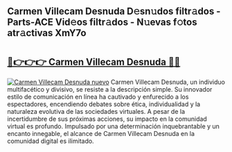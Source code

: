 ## Carmen Villecam Desnuda D𝚎sn𝚞dos filtr𝚊dos - Parts-ACE Vid𝚎os filtr𝚊dos - N𝚞evas f𝚘tos atr𝚊ctivas XmY7o

# <h2><a href="http://mb2pqna.tromn.icu/?c=Carmen+Villecam+Desnuda">🔗👉👉👉 Carmen Villecam Desnuda 🔗🔗</a></h2>

[![Carmen Villecam Desnuda nuevo](https://i.imgur.com/pEAQMta.gif)](http://mb2pqna.tromn.icu/?c=Carmen+Villecam+Desnuda)
Carmen Villecam Desnuda, un individuo multifacético y divisivo, se resiste a la descripción simple. Su innovador estilo de comunicación en línea ha cautivado y enfurecido a los espectadores, encendiendo debates sobre ética, individualidad y la naturaleza evolutiva de las sociedades virtuales. A pesar de la incertidumbre de sus próximas acciones, su impacto en la comunidad virtual es profundo. Impulsado por una determinación inquebrantable y un encanto innegable, el alcance de Carmen Villecam Desnuda en la comunidad digital es ilimitado.
